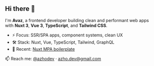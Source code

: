 ## Hi there 👋

I'm **Avaz**, a frontend developer building clean and performant web apps  
with **Nuxt 3**, **Vue 3**, **TypeScript**, and **Tailwind CSS**.

- ⚡ Focus: SSR/SPA apps, component systems, clean UX
- 🛠️ Stack: Nuxt, Vue, TypeScript, Tailwind, GraphQL
- 🔗 Recent: [Nuxt MPA boilerplate](https://nuxt-mpa.netlify.app/)

📫 Reach me: [@azhodev](https://t.me/azhodev) · [azho.dev@gmail.com](mailto:azho.dev@gmail.com)
